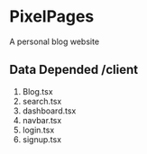 # PixelPages
A personal blog website

## Data Depended /client
1. Blog.tsx
2. search.tsx
3. dashboard.tsx
4. navbar.tsx
5. login.tsx
6. signup.tsx
